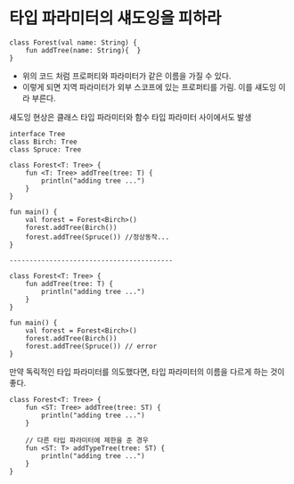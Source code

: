 # 타입 파라미터의 섀도잉을 피하라

```
class Forest(val name: String) {
    fun addTree(name: String){  }
}
```

* 위의 코드 처럼 프로퍼티와 파라미터가 같은 이름을 가질 수 있다.
* 이렇게 되면 지역 파라미터가 외부 스코프에 있는 프로퍼티를 가림. 이를 섀도잉 이라 부른다.

섀도잉 현상은 클래스 타입 파라미터와 함수 타입 파라미터 사이에서도 발생

```
interface Tree
class Birch: Tree
class Spruce: Tree

class Forest<T: Tree> {
    fun <T: Tree> addTree(tree: T) {
        println("adding tree ...")
    }
}

fun main() {
    val forest = Forest<Birch>()
    forest.addTree(Birch())
    forest.addTree(Spruce()) //정상동작...
}

-----------------------------------------

class Forest<T: Tree> {
    fun addTree(tree: T) {
        println("adding tree ...")
    }
}

fun main() {
    val forest = Forest<Birch>()
    forest.addTree(Birch())
    forest.addTree(Spruce()) // error
}
```

만약 독릭적인 타입 파라미터를 의도했다면, 타입 파라미터의 이름을 다르게 하는 것이 좋다.

```
class Forest<T: Tree> {
    fun <ST: Tree> addTree(tree: ST) {
        println("adding tree ...")
    }
    
    // 다른 타입 파라미터에 제한을 준 경우
    fun <ST: T> addTypeTree(tree: ST) {
        println("adding tree ...")
    }
}
```
